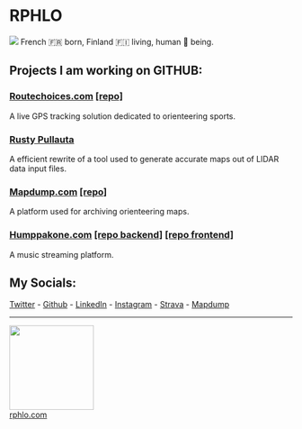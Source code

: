 # RPHLO

![](https://cdn.rphlo.com/heart_beating.gif) French 🇫🇷 born, Finland 🇫🇮 living, human 🧍 being.

## Projects I am working on GITHUB:

### [Routechoices.com](https://www.routechoices.com) [[repo]](https://github.com/routechoices)

A live GPS tracking solution dedicated to orienteering sports.

### [Rusty Pullauta](https://github.com/rphlo/rusty-pullauta)

A efficient rewrite of a tool used to generate accurate maps out of LIDAR data input files. 

### [Mapdump.com](https://mapdump.com) [[repo]](https://github.com/rphlo/mapdump)

A platform used for archiving orienteering maps.

### [Humppakone.com](https://humppakone.com) [[repo backend]](https://github.com/rphlo/nickelodeon-backend) [[repo frontend]](https://github.com/rphlo/nickelodeon-react-app)

A music streaming platform.

## My Socials:

[Twitter](https://twitter.com/rphlo) - [Github](https://github.com/rphlo) - [LinkedIn](https://www.linkedin.com/in/rphlo) - [Instagram](https://instagram.com/rphlo) - [Strava](https://strava.com/athletes/rphlo) - [Mapdump](https://mapdump.com/athletes/rphlo)

---
<a href="https://rphlo.com/"><img src="https://cdn.rphlo.com/qrweb.png" width="150px"/><br/>rphlo.com</a>
